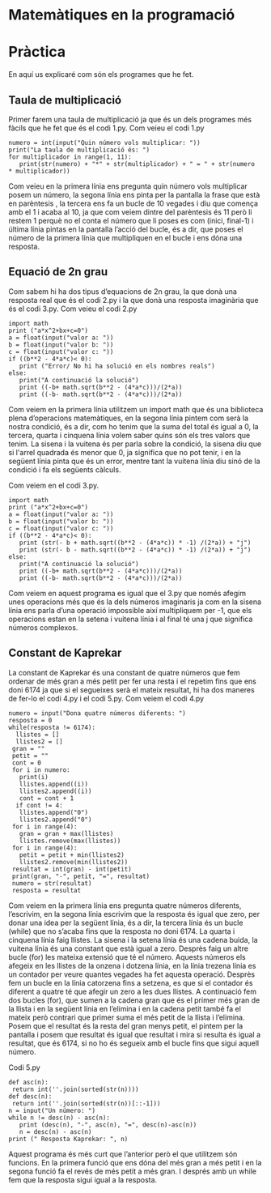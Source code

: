 # Matemàtiques en la programació

# Pràctica
En aquí us explicaré com són els programes que he fet.

## Taula de multiplicació
Primer farem una taula de multiplicació ja que és un dels programes més fàcils que he fet que és el codi 1.py.
Com veieu el codi 1.py  
``` python3
numero = int(input("Quin número vols multiplicar: "))
print("La taula de multiplicació és: ")
for multiplicador in range(1, 11):
   print(str(numero) + "*" + str(multiplicador) + " = " + str(numero  * multiplicador))
```
Com veieu en la primera línia ens pregunta quin número vols multiplicar posem un número, la segona línia ens pinta per la pantalla la frase que està en parèntesis , la tercera ens fa un bucle de 10 vegades i diu que comença amb el 1 i acaba al 10, ja que com veiem dintre del parèntesis és 11 però li restem 1 perquè no el conta el número que li poses es com (inici, final-1)  i última línia pintas en la pantalla l’acció del bucle, és a dir,  que poses el número de la primera línia que multipliquen en el bucle i ens dóna una resposta.
 
## Equació de 2n grau
Com sabem hi ha dos tipus d’equacions de 2n grau, la que donà una resposta real que és el codi 2.py i la que donà una resposta imaginària que és el codi 3.py.
Com veieu el codi 2.py  
```python3
import math
print ("a*x^2+bx+c=0")
a = float(input("valor a: "))
b = float(input("valor b: "))
c = float(input("valor c: "))
if ((b**2 - 4*a*c)< 0):
   print ("Error/ No hi ha solució en els nombres reals")
else:
   print("A continuació la solució")
   print ((-b+ math.sqrt(b**2 - (4*a*c)))/(2*a))
   print ((-b- math.sqrt(b**2 - (4*a*c)))/(2*a))
```
Com veiem en la primera línia utilitzem un import math que és una biblioteca plena d’operacions matemàtiques, en la segona línia pintem com serà la nostra condició, és a dir, com ho tenim que la suma del total és igual a 0, la tercera, quarta i cinquena línia volem saber quins són els tres valors que tenim. La sisena i la vuitena és per parla sobre la condició, la sisena diu que si l'arrel quadrada és menor que 0, ja significa que no pot tenir, i en la següent línia pinta que és un error, mentre tant la vuitena línia diu sinó de la condició i fa els següents càlculs.
 
Com veiem en el codi 3.py.
```python3
import math
print ("a*x^2+bx+c=0")
a = float(input("valor a: "))
b = float(input("valor b: "))
c = float(input("valor c: "))
if ((b**2 - 4*a*c)< 0):
   print (str(- b + math.sqrt((b**2 - (4*a*c)) * -1) /(2*a)) + "j")
   print (str(- b - math.sqrt((b**2 - (4*a*c)) * -1) /(2*a)) + "j")
else:
   print("A continuació la solució")
   print ((-b+ math.sqrt(b**2 - (4*a*c)))/(2*a))
   print ((-b- math.sqrt(b**2 - (4*a*c)))/(2*a))
```
Com veiem en aquest programa es igual que el 3.py que només afegim unes operacions més que és la dels números imaginaris ja com en la sisena línia ens parla d’una operació impossible així multipliquem per -1, que els operacions estan en la setena i vuitena línia i al final té una j que significa números complexos.
 
## Constant de Kaprekar
La constant de Kaprekar és una constant de quatre números que fem ordenar de més gran a més petit per fer una resta i el repetim fins que ens doni 6174 ja que si el segueixes serà el mateix resultat, hi ha dos maneres de fer-lo el codi 4.py i el codi 5.py.
Com veiem el codi 4.py
``` python3
numero = input("Dona quatre números diferents: ")
resposta = 0
while(resposta != 6174):
  llistes = []
  llistes2 = []
 gran = ""
 petit = ""
 cont = 0
 for i in numero:
   print(i)
   llistes.append((i))
   llistes2.append((i))
   cont = cont + 1
  if cont != 4:
   llistes.append("0")
   llistes2.append("0")
 for i in range(4):
   gran = gran + max(llistes)
   llistes.remove(max(llistes))
 for i in range(4):
   petit = petit + min(llistes2)
   llistes2.remove(min(llistes2))
 resultat = int(gran) - int(petit)
 print(gran, "-", petit, "=", resultat)
 numero = str(resultat)
 resposta = resultat
```
Com veiem en la primera línia ens pregunta quatre números diferents, 
l’escrivim, en la segona línia escrivim que la resposta és igual que zero, per 
donar una idea per la següent línia, és a dir, la tercera línia és un bucle (while) que no s’acaba fins que la resposta no doni 6174. La quarta i cinquena línia faig llistes. La sisena i la setena línia és una cadena buida, la vuitena línia és una constant que està igual a zero. Desprès faig un altre bucle (for) les mateixa extensió que té el número. Aquests números els afegeix en les llistes de la onzena i dotzena línia, en la línia trezena línia es un contador per veure quantes vegades ha fet aquesta operació. Desprès fem un bucle en la línia catorzena fins a setzena, es que si el contador és diferent a quatre té que afegir un zero a les dues llistes. A continuació fem dos bucles (for), que sumen a la cadena gran que és el primer més gran de la llista i en la següent línia en l’elimina i en la cadena petit també fa el mateix però contrari que primer suma el més petit de la llista i l’elimina. Posem que el resultat és la resta del gran menys petit, el pintem per la pantalla i posem que resultat és igual que resultat i mira si resulta és igual a resultat, que és 6174, si no ho és segueix amb el bucle fins que sigui aquell número.
 
Codi 5.py
```python3
def asc(n):
 return int(''.join(sorted(str(n))))
def desc(n):
 return int(''.join(sorted(str(n))[::-1]))
n = input("Un número: ")
while n != desc(n) - asc(n):
   print (desc(n), "-", asc(n), "=", desc(n)-asc(n))
   n = desc(n) - asc(n)
print (" Resposta Kaprekar: ", n)
```
Aquest programa és més curt que l’anterior però el que utilitzem són funcions.
En la primera funció que ens dóna del més gran a més petit i en la segona funció fa el revés de més petit a més gran.  I després amb un while  fem que la resposta sigui igual a la resposta.